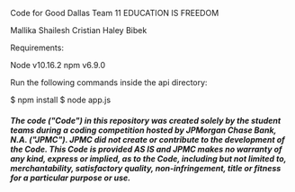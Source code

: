 Code for Good Dallas
Team 11
EDUCATION IS FREEDOM

Mallika
Shailesh
Cristian
Haley
Bibek

Requirements:

Node v10.16.2
npm v6.9.0

Run the following commands inside the api directory:

$ npm install
$ node app.js

##### The code ("Code") in this repository was created solely by the student teams during a coding competition hosted by JPMorgan Chase Bank, N.A. ("JPMC").						JPMC did not create or contribute to the development of the Code.  This Code is provided AS IS and JPMC makes no warranty of any kind, express or implied, as to the Code,						including but not limited to, merchantability, satisfactory quality, non-infringement, title or fitness for a particular purpose or use.